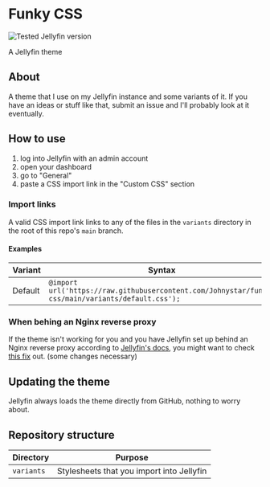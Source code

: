 # Funky CSS

![Tested Jellyfin version](https://img.shields.io/badge/Jellyfin-10.6.4-%2300A4DC)

A Jellyfin theme

## About

A theme that I use on my Jellyfin instance and some variants of it. If you have an ideas or stuff like that, submit an issue and I'll probably look at it eventually.

## How to use

1. log into Jellyfin with an admin account
2. open your dashboard
3. go to "General"
4. paste a CSS import link in the "Custom CSS" section

### Import links

A valid CSS import link links to any of the files in the ``variants`` directory in the root of this repo's ``main`` branch.

#### Examples

| Variant | Syntax |
| ------- | ------ |
| Default | ``@import url('https://raw.githubusercontent.com/Johnystar/funky-css/main/variants/default.css');`` |

### When behing an Nginx reverse proxy

If the theme isn't working for you and you have Jellyfin set up behind an Nginx reverse proxy according to [Jellyfin's docs](https://jellyfin.org/docs/general/networking/nginx.html), you might want to check [this fix](https://github.com/CTalvio/Monochromic#using-with-reverse-proxy) out. (some changes necessary)

## Updating the theme

Jellyfin always loads the theme directly from GitHub, nothing to worry about.

## Repository structure

| Directory | Purpose |
| --------- | ------- |
| ``variants`` | Stylesheets that you import into Jellyfin |